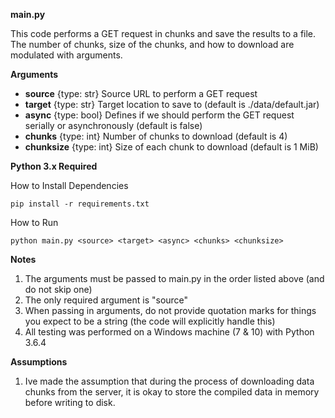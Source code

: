 **main.py**

This code performs a GET request in chunks and save the results to a file. The number of chunks, size of the chunks, and how to download are modulated with arguments.

**Arguments**

  - **source** {type: str} Source URL to perform a GET request
  - **target** {type: str} Target location to save to (default is ./data/default.jar)
  - **async** {type: bool} Defines if we should perform the GET request serially or asynchronously (default is false)
  - **chunks** {type: int} Number of chunks to download (default is 4)
  - **chunksize** {type: int} Size of each chunk to download (default is 1 MiB)

**Python 3.x Required**

How to Install Dependencies
```
pip install -r requirements.txt
```

How to Run
```
python main.py <source> <target> <async> <chunks> <chunksize>
```

**Notes**

1. The arguments must be passed to main.py in the order listed above (and do not skip one)
2. The only required argument is "source"
3. When passing in arguments, do not provide quotation marks for things you expect to be a string (the code will explicitly handle this)
4. All testing was performed on a Windows machine (7 & 10) with Python 3.6.4

**Assumptions**

1. Ive made the assumption that during the process of downloading data chunks from the server, it is okay to store the compiled data in memory before writing to disk.